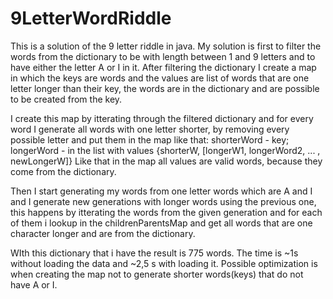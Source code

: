 # 9LetterWordRiddle

This is a solution of the 9 letter riddle in java. 
My solution is first to filter the words from the dictionary to be with length between 1 and 9 letters and to have either the letter A or I in it.
After filtering the dictionary I create a map in which  the keys are words and the values are list of words that are one letter longer than their key, the words are in the dictionary and are possible to be created from the key. 

I create this map by itterating through the filtered dictionary and for every word I generate all words with one letter shorter, by removing every possible letter and put them in the map like that:
shorterWord - key;
longerWord - in the list with values 
{shorterW, [longerW1, longerWord2, ... , newLongerW]}
Like that in the map all values are valid words, because they come from the dictionary.

Then I start generating my words from one letter words which are A and I and I generate new generations with longer words using the previous one, this happens by itterating the words from the given generation and for each of them i lookup in the childrenParentsMap and get all words that are one character longer and are from the dictionary.


WIth this dictionary that i have the result is 775 words.
The time is ~1s without loading the data and ~2,5 s with loading it.
Possible optimization is when creating the map not to generate shorter words(keys) that do not have A or I.

